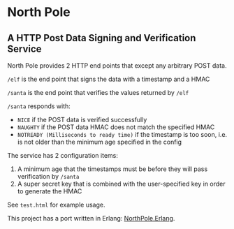 # North Pole #

## A HTTP Post Data Signing and Verification Service ##

North Pole provides 2 HTTP end points that except any arbitrary POST data.

`/elf` is the end point that signs the data with a timestamp and a HMAC

`/santa` is the end point that verifies the values returned by `/elf`

`/santa` responds with:

- `NICE` if the POST data is verified successfully
- `NAUGHTY` if the POST data HMAC does not match the specified HMAC
- `NOTREADY (Milliseconds to ready time)` if the timestamp is too soon, i.e. is not older than the minimum age specified in the config

The service has 2 configuration items:

1. A minimum age that the timestamps must be before they will pass verification by `/santa`
2. A super secret key that is combined with the user-specified key in order to generate the HMAC

See `test.html` for example usage.

This project has a port written in Erlang: [NorthPole.Erlang](https://github.com/SneakyBrian/NorthPole.Erlang).

